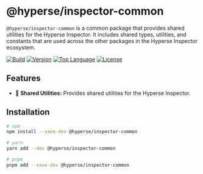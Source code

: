 # @hyperse/inspector-common

`@hyperse/inspector-common` is a common package that provides shared utilities for the Hyperse Inspector. It includes shared types, utilities, and constants that are used across the other packages in the Hyperse Inspector ecosystem.

[![Build](https://img.shields.io/github/actions/workflow/status/hyperse-io/code-inspector/ci-integrity.yml?branch=main&label=ci&logo=github&style=flat-quare&labelColor=000000)](https://github.com/hyperse-io/code-inspector/actions?query=workflow%3ACI)
[![Version](https://img.shields.io/npm/v/%40hyperse%2Finspector?branch=main&label=version&logo=npm&style=flat-quare&labelColor=000000)](https://www.npmjs.com/package/@hyperse/inspector)
[![Top Language](https://img.shields.io/github/languages/top/hyperse-io/code-inspector?style=flat-square&labelColor=000&color=blue)](https://github.com/hyperse-io/code-inspector/search?l=typescript)
[![License](https://img.shields.io/github/license/hyperse-io/code-inspector?style=flat-quare&labelColor=000000)](https://github.com/hyperse-io/code-inspector/blob/main/LICENSE)

## Features

- 🚀 **Shared Utilities:** Provides shared utilities for the Hyperse Inspector.

## Installation

```bash
# npm
npm install --save-dev @hyperse/inspector-common

# yarn
yarn add --dev @hyperse/inspector-common

# pnpm
pnpm add --save-dev @hyperse/inspector-common
```
